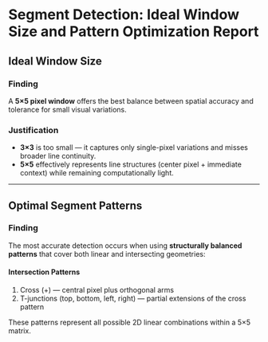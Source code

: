 # Segment Detection: Ideal Window Size and Pattern Optimization Report

## Ideal Window Size

### Finding

A **5×5 pixel window** offers the best balance between spatial accuracy and tolerance for small visual variations.

### Justification

- **3×3** is too small — it captures only single-pixel variations and misses broader line continuity.
- **5×5** effectively represents line structures (center pixel + immediate context) while remaining computationally light.

---

## Optimal Segment Patterns

### Finding

The most accurate detection occurs when using **structurally balanced patterns** that cover both linear and intersecting geometries:

#### Intersection Patterns

1. Cross (+) — central pixel plus orthogonal arms
2. T-junctions (top, bottom, left, right) — partial extensions of the cross pattern

These patterns represent all possible 2D linear combinations within a 5×5 matrix.
